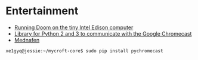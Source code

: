 # Entertainment

- [Running Doom on the tiny Intel Edison computer](https://www.youtube.com/watch?v=jJYpGUOGtDw)
- [Library for Python 2 and 3 to communicate with the Google Chromecast](https://github.com/balloob/pychromecast)
- [Mednafen]()

```
xe1gyq@jessie:~/mycroft-core$ sudo pip install pychromecast
```